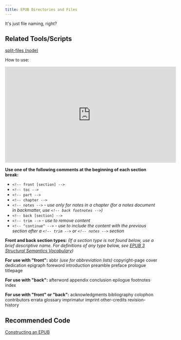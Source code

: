 ```yaml
---
title: EPUB Directories and Files
---
```


It's just file naming, right?

## Related Tools/Scripts

[split-files (node)](https://github.com/bhdirect-ebooks/split-files)

How to use:

<iframe width="560" height="315" src="https://www.youtube.com/embed/ArEiGm9T_2g" frameborder="0" allowfullscreen></iframe>

**Use one of the following comments at the beginning of each section break:**
  * `<!-- front [section] -->`
  * `<!-- toc -->`
  * `<!-- part -->`
  * `<!-- chapter -->`
  * `<!-- notes -->` - *use only for notes in a chapter (for a notes document in backmatter, use `<!-- back footnotes -->`)*
  * `<!-- back [section] -->`
  * `<!-- trim -->` - *use to remove content*
  * `<!-- ^continue^ -->` - *use to include the content with the previous section after a `<!-- trim -->` or `<!-- notes -->` section*

**Front and back section types:**
*(If a section type is not found below, use a brief descriptive name. For definitions of any type below, see [EPUB 3 Structural Semantics Vocabulary](https://idpf.github.io/epub-vocabs/structure/))*

**For use with "front":**
abbr *(use for abbreviation lists)*
copyright-page
cover
dedication
epigraph
foreword
introduction
preamble
preface
prologue
titlepage

**For use with "back":**
afterword
appendix
conclusion
epilogue
footnotes
index

**For use with "front" or "back":**
acknowledgments
bibliography
colophon
contributors
errata
glossary
imprimatur
imprint
other-credits
revision-history

## Recommended Code

[Constructing an EPUB](../code/construction.html)
